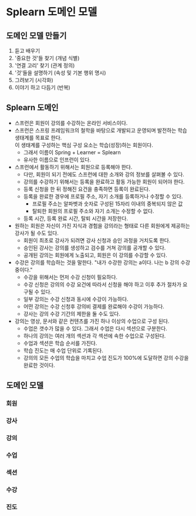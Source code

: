 # Splearn 도메인 모델

## 도메인 모델 만들기
1. 듣고 배우기
2. '중요한 것'들 찾기 (개념 식별)
3. '연결 고리' 찾기 (관계 정의)
4. '것'들을 설명하기 (속성 및 기본 행위 명시)
5. 그려보기 (시각화)
6. 이야기 하고 다듬기 (반복)

## Splearn 도메인
- 스프런은 회원이 강의를 수강하는 온라인 서비스이다.
- 스프런은 스프링 프레임워크의 철학을 바탕으로 개발되고 운영되며 발전하는 학습 생태계를 목표로 한다.  
  이 생태계를 구성하는 핵심 구성 요소는 학습(성장)하는 회원이다.
    - 그래서 이름이 Spring + Learner = Splearn
    - 유사한 이름으로 인프런이 있다.
- 스프런에서 활동하기 위해서는 회원으로 등록해야 한다.
    - 다만, 회원이 되기 전에도 스프런에 대한 소개와 강의 정보를 살펴볼 수 있다.
    - 강의를 수강하기 위해서는 등록을 완료하고 활동 가능한 회원이 되어야 한다.
    - 등록 신청을 한 뒤 정해진 요건을 충족하면 등록이 완료된다.
    - 등록을 완료한 경우에 프로필 주소, 자기 소개를 등록하거나 수정할 수 있다.
        - 프로필 주소는 알파벳과 숫자로 구성된 15자리 이내의 중복되지 않은 값
        - 탈퇴한 회원의 프로필 주소와 자기 소개는 수정할 수 없다.
    - 등록 시간, 등록 완료 시간, 탈퇴 시간을 저장한다.
- 원하는 회원은 자신이 가진 지식과 경험을 강의라는 형태로 다른 회원에게 제공하는 강사가 될 수도 있다.
    - 회원이 최초로 강사가 되려면 강사 신청과 승인 과정을 거치도록 한다.
    - 승인된 강사는 강의를 생성하고 검수를 거쳐 강의를 공개할 수 있다.
    - 공개된 강의는 회원에게 노출되고, 회원은 이 강의를 수강할 수 있다.
- 수강은 강의를 학습하는 것을 말한다. "내가 수강한 강의는 a이다. 나는 b 강의 수강중이다."
    - 수강을 위해서는 먼저 수강 신청이 필요하다.
    - 수강 신청은 강의의 수강 요건에 따라서 신청을 해야 하고 이후 추가 절차가 요구될 수 있다.
    - 일부 강의는 수강 신청과 동시에 수강이 가능하다.
    - 어떤 강의는 수강 신청후 강의비 결제를 완료해야 수강이 가능하다.
    - 강사는 강의 수강 기간의 제한을 둘 수도 있다.
- 강의는 영상, 문서와 같은 컨텐츠를 가진 하나 이상의 수업으로 구성 된다.
    - 수업은 갯수가 많을 수 있다. 그래서 수업은 다시 섹션으로 구분한다.
    - 하나의 강의는 여러 개의 섹션과 각 섹션에 속한 수업으로 구성된다.
    - 수업과 섹션은 학습 순서를 가진다.
    - 학습 진도는 매 수업 단위로 기록된다.
    - 강의의 모든 수업의 학습을 마치고 수업 진도가 100%에 도달하면 강의 수강을 완료한 것이다.

## 도메인 모델

### 회원

### 강사

### 강의

### 수업

### 섹션

### 수강

### 진도

